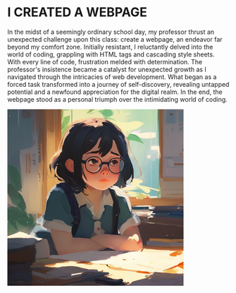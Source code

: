 <h1> I CREATED A WEBPAGE </h1>
<p>In the midst of a seemingly ordinary school day, my professor thrust an unexpected challenge upon this class: create a webpage, an endeavor far beyond my comfort zone. Initially resistant, I reluctantly delved into the world of coding, grappling with HTML tags and cascading style sheets. With every line of code, frustration melded with determination. The professor's insistence became a catalyst for unexpected growth as I navigated through the intricacies of web development. What began as a forced task transformed into a journey of self-discovery, revealing untapped potential and a newfound appreciation for the digital realm. In the end, the webpage stood as a personal triumph over the intimidating world of coding.</p>
<img src = "kidgirlglasses.png" width="400">
